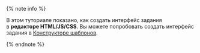 {% note info %}

В этом туториале показано, как создать интерфейс задания в **редакторе HTML/JS/CSS**. Вы можете попробовать создать интерфейс задания в [Конструкторе шаблонов](../../../../template-builder/index.md).

{% endnote %}